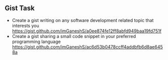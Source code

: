 ## Gist Task

- Create a gist writing on any software development related topic that interests you
    https://gist.github.com/imGaneshS/a0ee874fe12ff8abfd949baa19fd751f
- Create a gist sharing a small code snippet in your preferred programming language
    https://gist.github.com/imGaneshS/ac6d53b0478ccff4addbfb6d8ae6458a
